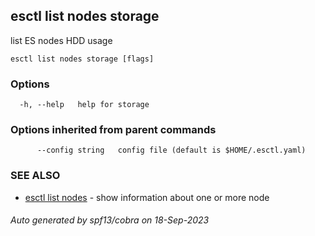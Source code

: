 ## esctl list nodes storage

list ES nodes HDD usage

```
esctl list nodes storage [flags]
```

### Options

```
  -h, --help   help for storage
```

### Options inherited from parent commands

```
      --config string   config file (default is $HOME/.esctl.yaml)
```

### SEE ALSO

* [esctl list nodes](esctl_list_nodes.md)	 - show information about one or more node

###### Auto generated by spf13/cobra on 18-Sep-2023
